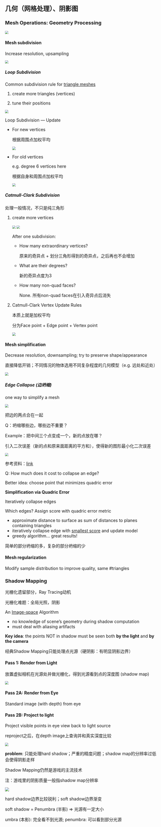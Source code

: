 ## 几何（网格处理）、阴影图

### Mesh Operations: Geometry Processing

<img src="img/lec11-Mesh-Operations.png" style="zoom:67%;" />

#### Mesh subdivision 

Increase resolution, upsampling

<img src="img/lec12-subdivision-sample.png" style="zoom:67%;" />

##### Loop Subdivision

Common subdivision rule for <u>triangle meshes</u>

1. create more triangles (vertices) 

2. tune their positions

<img src="img/lec12-Loop-Subdivision.png" style="zoom:67%;" />

Loop Subdivision — Update

- For new vertices

  根据周围点加权平均

  <img src="img/lec12-subdivision-new.png" style="zoom: 67%;" />

- For old vertices

  e.g. degree 6 vertices here

  根据自身和周围点加权平均

  <img src="img/lec12-subdivision-old.png" style="zoom: 67%;" />



##### Catmull-Clark Subdivision

处理一般情况，不只是纯三角形

1. create more vertices

   <img src="img/lec12-Catmull-Clark-subdivision.png" style="zoom:67%;" />

   <img src="img/lec12-after-subdivision.png" style="zoom:67%;" />

   After one subdivision:

   - How many extraordinary vertices?

     原来的奇异点 + 划分三角形得到的奇异点，之后再也不会增加

   - What are their degrees?

     新的奇异点度为3

   - How many non-quad faces?

     None. 所有non-quad faces在引入奇异点后消失

2. Catmull-Clark Vertex Update Rules

   本质上就是加权平均

   分为Face point + Edge point + Vertex point

   <img src="img/lec12-FYI.png" style="zoom:67%;" />



#### Mesh simplification 

Decrease resolution, downsampling; try to preserve shape/appearance

直接降低开销；不同情况的物体选用不同复杂程度的几何模型（e.g. 远处和近处）

<img src="img/lec12-Mesh-Simplification-sample.png" style="zoom:67%;" />

##### Edge Collapse (边坍缩)

one way to simplify a mesh

<img src="img/lec12-edge-collapse.png" style="zoom:67%;" />

把边的两点合在一起

Q：坍缩哪些边，哪些边不重要？

Example：把中间三个点变成一个，新的点放在哪？

引入二次误差（新的点和原来面距离的平方和），使得新的图形最小化二次误差

<img src="img/lec12-quadratic-error.png" style="zoom:67%;" />

参考资料：[link](http://graphics.stanford.edu/courses/cs468-10-fall/LectureSlides/08_Simplification.pdf)

Q: How much does it cost to collapse an edge? 

Better idea: choose point that minimizes quadric error

**Simplification via Quadric Error**

Iteratively collapse edges 

Which edges?  Assign score with quadric error metric

- approximate distance to surface as sum of distances to planes containing triangles 
- iteratively collapse edge with <u>smallest score</u> and update model
- greedy algorithm... great results!

简单的部分坍缩的多，复杂的部分坍缩的少



#### Mesh regularization

Modify sample distribution to improve quality, same #triangles



### Shadow Mapping

光栅化遗留部分，Ray Tracing动机

光栅化难题：全局光照，阴影



An <u>Image-space</u> Algorithm 

- no knowledge of scene’s geometry during shadow computation 
- must deal with aliasing artifacts

**Key idea**: the points NOT in shadow must be seen both  **by the light** and **by the camera**

经典Shadow Mapping只能处理点光源（硬阴影：有明显阴影边界）

#### Pass 1: Render from Light

放置虚拟相机在光源处并做光栅化，得到光源看到点的深度图 (shadow map)

<img src="img/lec12-from-light.png" style="zoom:67%;" />

#### Pass 2A: Render from Eye

Standard image (with depth) from eye

#### Pass 2B: Project to light

Project visible points in eye view back to light source

reproject之后，在depth image上查询并和真实深度比较

<img src="img/lec12-project-to-light.png" style="zoom:67%;" />

**problem**: 只能处理hard shadow；严重的精度问题；shadow map的分辨率过低会使得阴影走样

Shadow Mapping仍然是游戏的主流技术

注：游戏里的阴影质量一般指shadow map分辨率



<img src="img/lec12-soft-hard-shadow.png" style="zoom: 80%;" />

hard shadow边界比较锐利；soft shadow边界渐变

soft shadow = Penumbra (半影) => 光源有一定大小

umbra (本影): 完全看不到光源; penumbra: 可以看到部分光源

